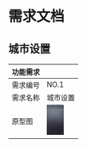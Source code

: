 # 需求文档

## 城市设置


|功能需求 | |
| - | - |
| 需求编号| NO.1|
| 需求名称| 城市设置 |
| 原型图 | <img src="./1.jpg" height=60 />  |


